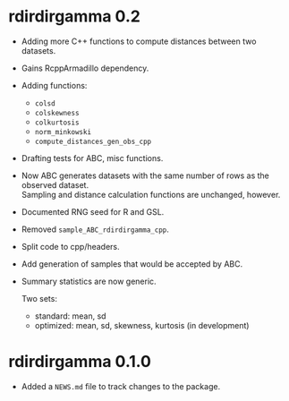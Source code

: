 # rdirdirgamma 0.2

* Adding more C++ functions to compute distances between two datasets.
* Gains RcppArmadillo dependency.
* Adding functions:
   - `colsd`
   - `colskewness`
   - `colkurtosis`
   - `norm_minkowski`
   - `compute_distances_gen_obs_cpp`
* Drafting tests for ABC, misc functions.
* Now ABC generates datasets with the same number of rows as the observed dataset.   
  Sampling and distance calculation functions are unchanged, however.
* Documented RNG seed for R and GSL.


* Removed `sample_ABC_rdirdirgamma_cpp`.
* Split code to cpp/headers.

* Add generation of samples that would be accepted by ABC.

* Summary statistics are now generic.

  Two sets:
  - standard: mean, sd
  - optimized: mean, sd, skewness, kurtosis (in development)

# rdirdirgamma 0.1.0

* Added a `NEWS.md` file to track changes to the package.
